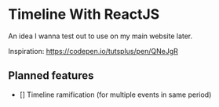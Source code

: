 # Timeline With ReactJS

An idea I wanna test out to use on my main website later.

Inspiration: https://codepen.io/tutsplus/pen/QNeJgR

## Planned features

- [] Timeline ramification (for multiple events in same period)

